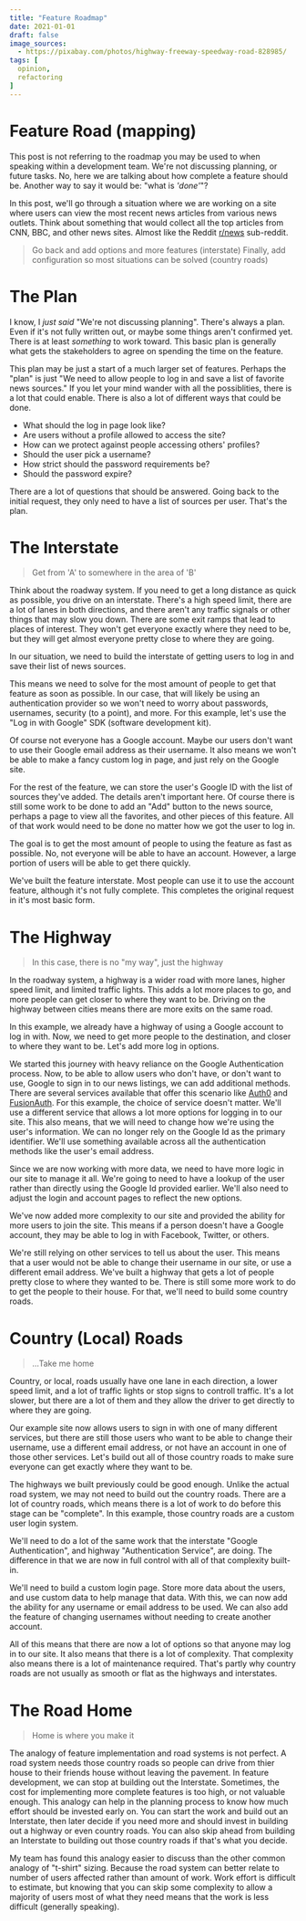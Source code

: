 ```yaml
---
title: "Feature Roadmap"
date: 2021-01-01
draft: false
image_sources:
  - https://pixabay.com/photos/highway-freeway-speedway-road-828985/
tags: [
  opinion,
  refactoring
]
---
```

# Feature Road (mapping)
This post is not referring to the roadmap you may be used to when speaking within a development team. We're not discussing planning, or future tasks. No, here we are talking about how complete a feature should be. Another way to say it would be: "what is _'done'_"?

In this post, we'll go through a situation where we are working on a site where users can view the most recent news articles from various news outlets. Think about something that would collect all the top articles from CNN, BBC, and other news sites. Almost like the Reddit [r/news](https://reddit.com/r/news) sub-reddit.

> Go back and add options and more features (interstate)
> Finally, add configuration so most situations can be solved (country roads)

# The Plan
I know, I _just said_ "We're not discussing planning". There's always a plan. Even if it's not fully written out, or maybe some things aren't confirmed yet. There is at least _something_ to work toward. This basic plan is generally what gets the stakeholders to agree on spending the time on the feature.

This plan may be just a start of a much larger set of features. Perhaps the "plan" is just "We need to allow people to log in and save a list of favorite news sources." If you let your mind wander with all the possiblities, there is a lot that could enable. There is also a lot of different ways that could be done.

- What should the log in page look like?
- Are users without a profile allowed to access the site?
- How can we protect against people accessing others' profiles?
- Should the user pick a username?
- How strict should the password requirements be?
- Should the password expire?

There are a lot of questions that should be answered. Going back to the initial request, they only need to have a list of sources per user. That's the plan.

# The Interstate
> Get from 'A' to somewhere in the area of 'B'

Think about the roadway system. If you need to get a long distance as quick as possible, you drive on an interstate. There's a high speed limit, there are a lot of lanes in both directions, and there aren't any traffic signals or other things that may slow you down. There are some exit ramps that lead to places of interest. They won't get everyone exactly where they need to be, but they will get almost everyone pretty close to where they are going.

In our situation, we need to build the interstate of getting users to log in and save their list of news sources.

This means we need to solve for the most amount of people to get that feature as soon as possible. In our case, that will likely be using an authentication provider so we won't need to worry about passwords, usernames, security (to a point), and more. For this example, let's use the "Log in with Google" SDK (software development kit).

Of course not everyone has a Google account. Maybe our users don't want to use their Google email address as their username. It also means we won't be able to make a fancy custom log in page, and just rely on the Google site.

For the rest of the feature, we can store the user's Google ID with the list of sources they've added. The details aren't important here. Of course there is still some work to be done to add an "Add" button to the news source, perhaps a page to view all the favorites, and other pieces of this feature. All of that work would need to be done no matter how we got the user to log in.

The goal is to get the most amount of people to using the feature as fast as possible. No, not everyone will be able to have an account. However, a large portion of users will be able to get there quickly.

We've built the feature interstate. Most people can use it to use the account feature, although it's not fully complete. This completes the original request in it's most basic form.

# The Highway
> In this case, there is no "my way", just the highway

In the roadway system, a highway is a wider road with more lanes, higher speed limit, and limited traffic lights. This adds a lot more places to go, and more people can get closer to where they want to be. Driving on the highway between cities means there are more exits on the same road.

In this example, we already have a highway of using a Google account to log in with. Now, we need to get more people to the destination, and closer to where they want to be. Let's add more log in options.

We started this journey with heavy reliance on the Google Authentication process. Now, to be able to allow users who don't have, or don't want to use, Google to sign in to our news listings, we can add additional methods. There are several services available that offer this scenario like [Auth0](https://auth0.com) and [FusionAuth](https://fusionauth.io). For this example, the choice of service doesn't matter. We'll use a different service that allows a lot more options for logging in to our site. This also means, that we will need to change how we're using the user's information. We can no longer rely on the Google Id as the primary identifier. We'll use something available across all the authentication methods like the user's email address. 

Since we are now working with more data, we need to have more logic in our site to manage it all. We're going to need to have a lookup of the user rather than directly using the Google Id provided earlier. We'll also need to adjust the login and account pages to reflect the new options. 

We've now added more complexity to our site and provided the ability for more users to join the site. This means if a person doesn't have a Google account, they may be able to log in with Facebook, Twitter, or others.

We're still relying on other services to tell us about the user. This means that a user would not be able to change their username in our site, or use a different email address. We've built a highway that gets a lot of people pretty close to where they wanted to be. There is still some more work to do to get the people to their house. For that, we'll need to build some country roads.

# Country (Local) Roads
> ...Take me home 

Country, or local, roads usually have one lane in each direction, a lower speed limit, and a lot of traffic lights or stop signs to controll traffic. It's a lot slower, but there are a lot of them and they allow the driver to get directly to where they are going.

Our example site now allows users to sign in with one of many different services, but there are still those users who want to be able to change their username, use a different email address, or not have an account in one of those other services. Let's build out all of those country roads to make sure everyone can get exactly where they want to be.

The highways we built previously could be good enough. Unlike the actual road system, we may not need to build out the country roads. There are a lot of country roads, which means there is a lot of work to do before this stage can be "complete". In this example, those country roads are a custom user login system.

We'll need to do a lot of the same work that the interstate "Google Authentication", and highway "Authentication Service", are doing. The difference in that we are now in full control with all of that complexity built-in.

We'll need to build a custom login page. Store more data about the users, and use custom data to help manage that data. With this, we can now add the ability for any username or email address to be used. We can also add the feature of changing usernames without needing to create another account.

All of this means that there are now a lot of options so that anyone may log in to our site. It also means that there is a lot of complexity. That complexity also means there is a lot of maintenance required. That's partly why country roads are not usually as smooth or flat as the highways and interstates.

# The Road Home
> Home is where you make it

The analogy of feature implementation and road systems is not perfect. A road system needs those country roads so people can drive from thier house to their friends house without leaving the pavement. In feature development, we can stop at building out the Interstate. Sometimes, the cost for implementing more complete features is too high, or not valuable enough. This analogy can help in the planning process to know how much effort should be invested early on. You can start the work and build out an Interstate, then later decide if you need more and should invest in building out a highway or even country roads. You can also skip ahead from building an Interstate to building out those country roads if that's what you decide.

My team has found this analogy easier to discuss than the other common analogy of "t-shirt" sizing. Because the road system can better relate to number of users affected rather than amount of work. Work effort is difficult to estimate, but knowing that you can skip some complexity to allow a majority of users most of what they need means that the work is less difficult (generally speaking).